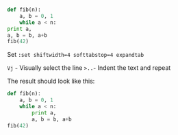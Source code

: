 ```python

def fib(n):
    a, b = 0, 1
    while a < n:
print a,
a, b = b, a+b
fib(42)

```

Set `:set shiftwidth=4 softtabstop=4 expandtab`

`Vj` - Visually select the line
`>..`- Indent the text and repeat

The result should look like this:

```python
def fib(n):
    a, b = 0, 1
    while a < n:
        print a,
        a, b = b, a+b
fib(42)
```
